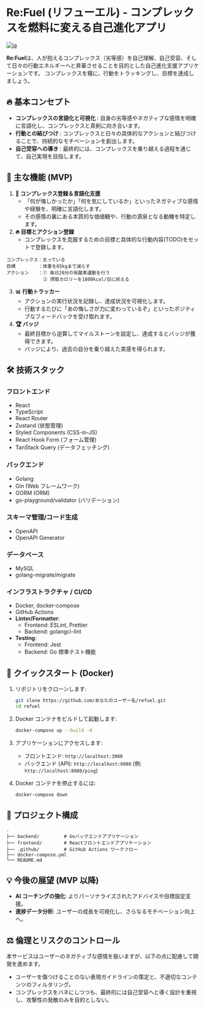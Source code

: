 # Re:Fuel (リフューエル) - コンプレックスを燃料に変える自己進化アプリ

[![ja](https://img.shields.io/badge/lang-ja-blue.svg)](README.md)

**Re:Fuel**は、人が抱えるコンプレックス（劣等感）を自己理解、自己受容、そして日々の行動エネルギーへと昇華させることを目的とした自己進化支援アプリケーションです。
コンプレックスを糧に、行動をトラッキングし、目標を達成しましょう。

## 🔥 基本コンセプト

- **コンプレックスの言語化と可視化** : 自身の劣等感やネガティブな感情を明確に言語化し、コンプレックスと真剣に向き合います。
- **行動との結びつけ** : コンプレックスと日々の具体的なアクションと結びつけることで、持続的なモチベーションを創出します。
- **自己受容への導き** : 最終的には、コンプレックスを乗り越える過程を通じて、自己実現を目指します。

## 🚀 主な機能 (MVP)

1. **🧠 コンプレックス登録＆言語化支援**
   - 「何が悔しかったか」「何を気にしているか」といったネガティブな感情や経験を、明確に言語化します。
   - その感情の裏にある本質的な価値観や、行動の源泉となる動機を特定します。
2. **🔥 目標とアクション登録**
   - コンプレックスを克服するための目標と具体的な行動内容(TODO)をセットで登録します。

```
コンプレックス：太っている
目標　　　　　：体重を65kgまで減らす
アクション　　：① 毎日20分の有酸素運動を行う
          　　② 摂取カロリーを1800kcal/日に抑える
```

3. **📊 行動トラッカー**
   - アクションの実行状況を記録し、達成状況を可視化します。
   - 行動するたびに「あの悔しさが力に変わっているぞ」といったポジティブなフィードバックを受け取れます。
4. **🏆 バッジ**
   - 最終目標から逆算してマイルストーンを設定し、達成するとバッジが獲得できます。
   - バッジにより、過去の自分を乗り越えた実感を得られます。

## 🛠️ 技術スタック

### フロントエンド

- React
- TypeScript
- React Router
- Zustand (状態管理)
- Styled Components (CSS-in-JS)
- React Hook Form (フォーム管理)
- TanStack Query (データフェッチング)

### バックエンド

- Golang
- Gin (Web フレームワーク)
- GORM (ORM)
- go-playground/validator (バリデーション)

### スキーマ管理/コード生成

- OpenAPI
- OpenAPI Generator

### データベース

- MySQL
- golang-migrate/migrate

### インフラストラクチャ / CI/CD

- Docker, docker-compose
- GitHub Actions
- **Linter/Formatter**:
  - Frontend: ESLint, Prettier
  - Backend: golangci-lint
- **Testing**:
  - Frontend: Jest
  - Backend: Go 標準テスト機能

## 🏁 クイックスタート (Docker)

1. リポジトリをクローンします:
   ```bash
   git clone https://github.com/あなたのユーザー名/refuel.git
   cd refuel
   ```
2. Docker コンテナをビルドして起動します:
   ```bash
   docker-compose up --build -d
   ```
3. アプリケーションにアクセスします:

   - フロントエンド: `http://localhost:3000`
   - バックエンド (API): `http://localhost:8080` (例: `http://localhost:8080/ping`)

4. Docker コンテナを停止するには:
   ```bash
   docker-compose down
   ```

## 📁 プロジェクト構成

```
.
├── backend/         # Goバックエンドアプリケーション
├── frontend/        # Reactフロントエンドアプリケーション
├── .github/         # GitHub Actions ワークフロー
├── docker-compose.yml
└── README.md
```

## 💡 今後の展望 (MVP 以降)

- **AI コーチングの強化**: よりパーソナライズされたアドバイスや目標設定支援。
- **進捗データ分析**: ユーザーの成長を可視化し、さらなるモチベーション向上へ。

## ⚖️ 倫理とリスクのコントロール

本サービスはユーザーのネガティブな感情を扱いますが、以下の点に配慮して開発を進めます。

- ユーザーを傷つけることのない表現ガイドラインの策定と、不適切なコンテンツのフィルタリング。
- コンプレックスをバネにしつつも、最終的には自己受容へと導く設計を重視し、攻撃性の発散のみを目的としない。

